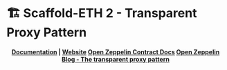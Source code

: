 # 🏗 Scaffold-ETH 2 - Transparent Proxy Pattern

<h4 align="center">
  <a href="https://docs.scaffoldeth.io">Documentation</a> |
  <a href="https://scaffoldeth.io">Website</a>
  <a href="https://github.com/gotnoshoeson/se-clone-factory.git">Open Zeppelin Contract Docs</a>
  <a href="https://blog.openzeppelin.com/the-transparent-proxy-pattern">Open Zeppelin Blog - The transparent proxy pattern</a>
</h4>


